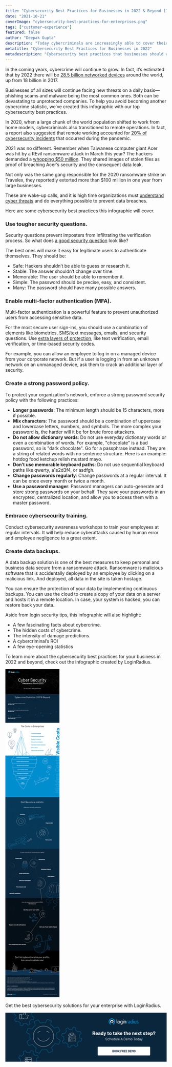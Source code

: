 ```yaml
---
title: "Cybersecurity Best Practices for Businesses in 2022 & Beyond [Infographic]"
date: "2021-10-21"
coverImage: "cybersecurity-best-practices-for-enterprises.png"
tags: ["customer-experience"]
featured: false 
author: "Deepak Gupta"
description: "Today cybercriminals are increasingly able to cover their tracks, hide in the cloud, manipulate the infrastructure of the web, and exploit complex vulnerabilities. This infographic summarizes the key takeaway into the cybersecurity best practices that businesses should adopt in 2022."
metatitle: "Cybersecurity Best Practices for Businesses in 2022"
metadescription: "Cybersecurity best practices that businesses should adopt in 2022. Learn more about cyber threats and how to prevent data breaches from our infographic."
---
```


In the coming years, cybercrime will continue to grow. In fact, it’s estimated that by 2022 there will be [28.5 billion networked devices](https://cyrekdigital.com/uploads/content/files/white-paper-c11-741490.pdf]) around the world, up from 18 billion in 2017. 

Businesses of all sizes will continue facing new threats on a daily basis—phishing scams and malware being the most common ones. Both can be devastating to unprotected companies. To help you avoid becoming another cybercrime statistic, we’ve created this infographic with our top cybersecurity best practices.

In 2020, when a large chunk of the world population shifted to work from home models, cybercriminals also transitioned to remote operations. In fact, a report also suggested that remote working accounted for [20% of cybersecurity incidents](https://resources.malwarebytes.com/files/2020/08/Malwarebytes_EnduringFromHome_Report_FINAL.pdf) that occurred during the pandemic. 

2021 was no different. Remember when Taiwanese computer giant Acer was hit by a REvil ransomware attack in March this year? The hackers demanded a [whopping $50 million](https://constellix.com/news/acer-responds-to-being-hit-by-50m-ransomware-attack). They shared images of stolen files as proof of breaching Acer’s security and the consequent data leak.

Not only was the same gang responsible for the 2020 ransomware strike on Travelex, they reportedly extorted more than $100 million in one year from large businesses.

These are wake-up calls, and it is high time organizations must [understand cyber threats](https://www.loginradius.com/blog/2019/10/cybersecurity-attacks-business/) and do everything possible to prevent data breaches.

Here are some cybersecurity best practices this infographic will cover.

### Use tougher security questions.

Security questions prevent imposters from infiltrating the verification process. So what does [a good security question](https://www.loginradius.com/blog/start-with-identity/2019/01/best-practices-choosing-good-security-questions/) look like? 

The best ones will make it easy for legitimate users to authenticate themselves. They should be: 



*   Safe: Hackers shouldn’t be able to guess or research it.
*   Stable: The answer shouldn’t change over time.
*   Memorable: The user should be able to remember it.
*   Simple: The password should be precise, easy, and consistent.
*   Many: The password should have many possible answers.


### Enable multi-factor authentication (MFA).

Multi-factor authentication is a powerful feature to prevent unauthorized users from accessing sensitive data. 

For the most secure user sign-ins, you should use a combination of elements like biometrics, SMS/text messages, emails, and security questions. Use [extra layers of protection](https://www.loginradius.com/blog/2019/06/what-is-multi-factor-authentication/), like text verification, email verification, or time-based security codes.

For example, you can allow an employee to log in on a managed device from your corporate network. But if a user is logging in from an unknown network on an unmanaged device, ask them to crack an additional layer of security. 


### Create a strong password policy.

To protect your organization's network, enforce a strong password security policy with the following practices:



*   **Longer passwords**: The minimum length should be 15 characters, more if possible.
*   **Mix characters**: The password should be a combination of uppercase and lowercase letters, numbers, and symbols. The more complex your password is, the harder will it be for brute force attackers. 
*   **Do not allow dictionary words**: Do not use everyday dictionary words or even a combination of words. For example, "chocolate" is a bad password, so is "dark chocolate". Go for a passphrase instead. They are a string of related words with no sentence structure. Here is an example: hotdog food ketchup relish mustard mayo. 
*   **Don’t use memorable keyboard paths**: Do not use sequential keyboard paths like qwerty, a1s2d3f4, or asdfgh. 
*   **Change passwords regularly**: Change passwords at a regular interval. It can be once every month or twice a month. 
*   **Use a password manager**: Password managers can auto-generate and store strong passwords on your behalf. They save your passwords in an encrypted, centralized location, and allow you to access them with a master password. 


### Embrace cybersecurity training.

Conduct cybersecurity awareness workshops to train your employees at regular intervals. It will help reduce cyberattacks caused by human error and employee negligence to a great extent. 


### Create data backups.

A data backup solution is one of the best measures to keep personal and business data secure from a ransomware attack. Ransomware is malicious software that is accidentally deployed by an employee by clicking on a malicious link. And deployed, all data in the site is taken hostage. 

You can ensure the protection of your data by implementing continuous backups. You can use the cloud to create a copy of your data on a server and hosts it in a remote location. In case, your system is hacked, you can restore back your data. 

Aside from login security tips, this infographic will also highlight:



*   A few fascinating facts about cybercrime.
*   The hidden costs of cybercrime.
*   The intensity of damage predictions.  
*   A cybercriminal’s ROI
*   A few eye-opening statistics 

To learn more about the cybersecurity best practices for your business in 2022 and beyond, check out the infographic created by LoginRadius.

![cybersecurity-infographic](cybersecurity-infographic.png)

Get the best cybersecurity solutions for your enterprise with LoginRadius.

[![book-free-demo-loginradius](../../assets/book-a-demo-loginradius.png)](https://www.loginradius.com/book-a-demo/)

